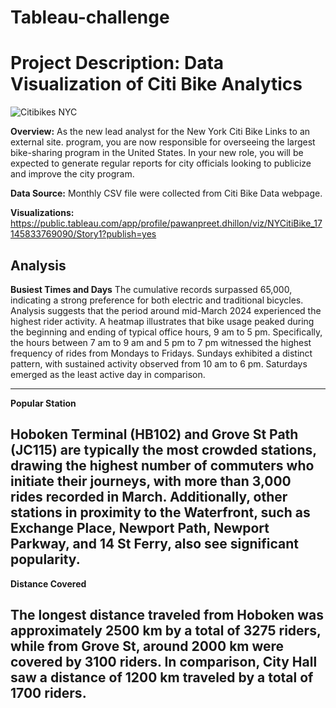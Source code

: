 # Tableau-challenge


# **Project Description: Data Visualization of Citi Bike Analytics**


![Citibikes NYC](path/to/Citibikes-NYC-916126092.jpg.webp)



**Overview:**
As the new lead analyst for the New York Citi Bike Links to an external site. program, you are now responsible for overseeing the largest bike-sharing program in the United States. In your new role, you will be expected to generate regular reports for city officials looking to publicize and improve the city program.

**Data Source:**
Monthly CSV file were collected from Citi Bike Data webpage.

**Visualizations:**
https://public.tableau.com/app/profile/pawanpreet.dhillon/viz/NYCitiBike_17145833769090/Story1?publish=yes


**Analysis**
--------------------------------------------------
**Busiest Times and Days**
The cumulative records surpassed 65,000, indicating a strong preference for both electric and traditional bicycles. Analysis suggests that the period around mid-March 2024 experienced the highest rider activity. A heatmap illustrates that bike usage peaked during the beginning and ending of typical office hours, 9 am to 5 pm. Specifically, the hours between 7 am to 9 am and 5 pm to 7 pm witnessed the highest frequency of rides from Mondays to Fridays. Sundays exhibited a distinct pattern, with sustained activity observed from 10 am to 6 pm. Saturdays emerged as the least active day in comparison.

----------------------------------

**Popular Station**

Hoboken Terminal (HB102) and Grove St Path (JC115) are typically the most crowded stations, drawing the highest number of commuters who initiate their journeys, with more than 3,000 rides recorded in March. Additionally, other stations in proximity to the Waterfront, such as Exchange Place, Newport Path, Newport Parkway, and 14 St Ferry, also see significant popularity.
-------------

**Distance Covered**

The longest distance traveled from Hoboken was approximately 2500 km by a total of 3275 riders, while from Grove St, around 2000 km were covered by 3100 riders. In comparison, City Hall saw a distance of 1200 km traveled by a total of 1700 riders.
-------------------

